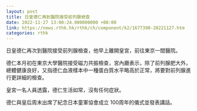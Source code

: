```yaml
---
layout: post
title: 日皇德仁再到醫院接受前列腺檢查
date: 2022-11-27 13:00:24.000000000 +08:00
link: https://news.rthk.hk/rthk/ch/component/k2/1677390-20221127.htm
categories: rthk
---
```


日皇德仁再次到醫院接受前列腺檢查，他早上離開皇宮，前往東京一間醫院。

德仁本月初在東京大學醫院接受磁力共振檢查，宮內廳表示，除了前列腺肥大外，總體健康良好，又指德仁血液樣本中一種蛋白質水平略高於正常，將要對前列腺進行更詳細的檢查。

皇宮一名人員透露，德仁生活如常，沒有任何症狀。

德仁與皇后周末出席了紀念日本童軍協會成立 100周年的儀式並發表講話。
